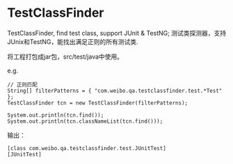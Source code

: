 # TestClassFinder
TestClassFinder, find test class, support JUnit &amp; TestNG;  测试类探测器，支持JUnix和TestNG，能找出满足正则的所有测试类.


将工程打包成jar包，src/test/java中使用。


e.g.

```
// 正则匹配
String[] filterPatterns = { "com.weibo.qa.testclassfinder.test.*Test" };
TestClassFinder tcn = new TestClassFinder(filterPatterns);

System.out.println(tcn.find());
System.out.println(tcn.classNameList(tcn.find()));
```

输出：

```
[class com.weibo.qa.testclassfinder.test.JUnitTest]
[JUnitTest]
```
